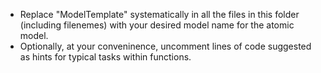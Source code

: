 * Replace "ModelTemplate" systematically in all the files in this folder (including filenemes) with your desired model name for the atomic model.
* Optionally, at your conveninence, uncomment lines of code suggested as hints for typical tasks within functions.
